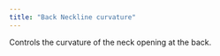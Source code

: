```yaml
---
title: "Back Neckline curvature"
---
```


Controls the curvature of the neck opening at the back.




